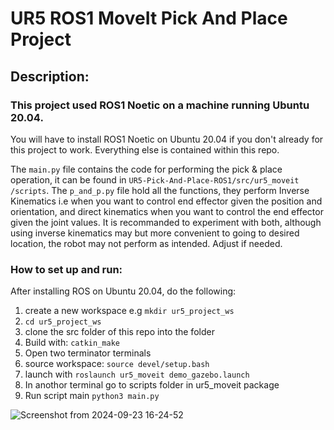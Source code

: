 # UR5 ROS1 MoveIt Pick And Place Project
## Description: 
### This project used ROS1 Noetic on a machine running Ubuntu 20.04.
You will have to install ROS1 Noetic on Ubuntu 20.04 if you don't already for this project to work.
Everything else is contained within this repo.

The `main.py` file contains the code for performing the pick & place operation, it can be found in `UR5-Pick-And-Place-ROS1/src/ur5_moveit
/scripts`. The `p_and_p.py` file hold all the functions, they perform Inverse Kinematics i.e when you want to control end effector given the position and orientation,
and direct kinematics when you want to control the end effector given the joint values. It is recommanded to experiment with both, although using inverse kinematics
may but more convenient to going to desired location, the robot may not perform as intended. Adjust if needed.

### How to set up and run:
After installing ROS on Ubuntu 20.04, do the following:
1. create a new workspace e.g `mkdir ur5_project_ws`
2. `cd ur5_project_ws`
3. clone the src folder of this repo into the folder
4. Build with: `catkin_make`
5. Open two terminator terminals
6. source workspace: `source devel/setup.bash`
7. launch with `roslaunch ur5_moveit demo_gazebo.launch`
8. In anothor terminal go to scripts folder in ur5_moveit package
9. Run script main `python3 main.py`

![Screenshot from 2024-09-23 16-24-52](https://github.com/user-attachments/assets/55b7154a-a06e-4c98-aff2-a83aba658158)


   
